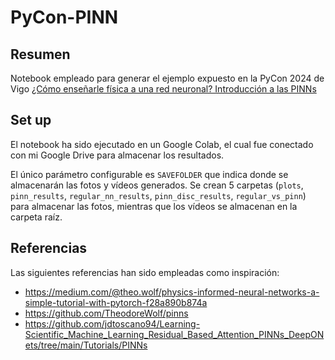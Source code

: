 # PyCon-PINN

## Resumen
Notebook empleado para generar el ejemplo expuesto en la PyCon 2024 de Vigo [¿Cómo enseñarle física a una red neuronal? Introducción a las PINNs](https://pretalx.com/pycones-2024/talk/JBY7WD/)

## Set up
El notebook ha sido ejecutado en un Google Colab, el cual fue conectado con mi Google Drive para almacenar los resultados.

El único parámetro configurable es `SAVEFOLDER` que indica donde se almacenarán las fotos y vídeos generados. Se crean 5 carpetas (`plots`, `pinn_results`, `regular_nn_results`, `pinn_disc_results`, `regular_vs_pinn`) para almacenar las fotos, mientras que los vídeos se almacenan en la carpeta raíz.

## Referencias
Las siguientes referencias han sido empleadas como inspiración:
+ https://medium.com/@theo.wolf/physics-informed-neural-networks-a-simple-tutorial-with-pytorch-f28a890b874a
+ https://github.com/TheodoreWolf/pinns
+ https://github.com/jdtoscano94/Learning-Scientific_Machine_Learning_Residual_Based_Attention_PINNs_DeepONets/tree/main/Tutorials/PINNs
